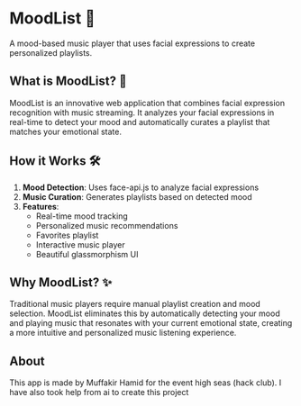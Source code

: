 # MoodList 🎵

A mood-based music player that uses facial expressions to create personalized playlists.

## What is MoodList? 🤔

MoodList is an innovative web application that combines facial expression recognition with music streaming. It analyzes your facial expressions in real-time to detect your mood and automatically curates a playlist that matches your emotional state.

## How it Works 🛠️

1. **Mood Detection**: Uses face-api.js to analyze facial expressions
2. **Music Curation**: Generates playlists based on detected mood
3. **Features**:
   - Real-time mood tracking
   - Personalized music recommendations
   - Favorites playlist
   - Interactive music player
   - Beautiful glassmorphism UI

## Why MoodList? ✨

Traditional music players require manual playlist creation and mood selection. MoodList eliminates this by automatically detecting your mood and playing music that resonates with your current emotional state, creating a more intuitive and personalized music listening experience.


## About
This app is made by Muffakir Hamid for the event high seas (hack club). I have also took help from ai to create this project

